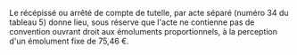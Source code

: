 Le récépissé ou arrêté de compte de tutelle, par acte séparé (numéro 34 du tableau 5) donne lieu, sous réserve que l'acte ne contienne pas de convention ouvrant droit aux émoluments proportionnels, à la perception d'un émolument fixe de 75,46 €.

